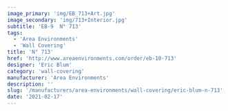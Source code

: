 ```yaml
---
image_primary: 'img/EB_713+Art.jpg'
image_secondary: 'img/713+Interior.jpg'
subtitle: 'EB-9  N° 713'
tags:
  - 'Area Environments'
  - 'Wall Covering'
title: 'N° 713'
href: 'http://www.areaenvironments.com/order/eb-10-713'
designer: 'Eric Blum'
category: 'wall-covering'
manufacturer: 'Area Environments'
description: ''
slug: '/manufacturers/area-environments/wall-covering/eric-blum-n-713'
date: '2021-02-17'
---
```


